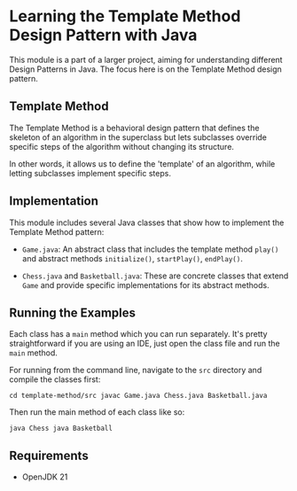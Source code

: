 # Learning the Template Method Design Pattern with Java

This module is a part of a larger project, aiming for understanding different Design Patterns in Java. The focus here is on the Template Method design pattern.

## Template Method

The Template Method is a behavioral design pattern that defines the skeleton of an algorithm in the superclass but lets subclasses override specific steps of the algorithm without changing its structure.

In other words, it allows us to define the 'template' of an algorithm, while letting subclasses implement specific steps.

## Implementation

This module includes several Java classes that show how to implement the Template Method pattern:

- `Game.java`: An abstract class that includes the template method `play()` and abstract methods `initialize()`, `startPlay()`, `endPlay()`.

- `Chess.java` and `Basketball.java`: These are concrete classes that extend `Game` and provide specific implementations for its abstract methods.

## Running the Examples

Each class has a `main` method which you can run separately. It's pretty straightforward if you are using an IDE, just open the class file and run the `main` method.

For running from the command line, navigate to the `src` directory and compile the classes first:

`cd template-method/src javac Game.java Chess.java Basketball.java`

Then run the main method of each class like so:

`java Chess java Basketball`

## Requirements

- OpenJDK 21